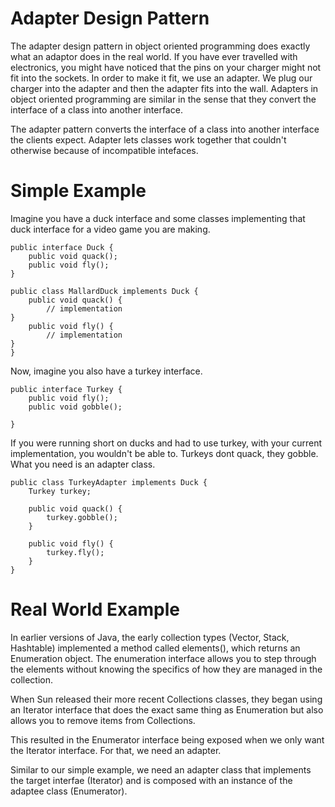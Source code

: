 # Adapter Design Pattern

The adapter design pattern in object oriented programming does exactly what an adaptor does in the real world. If you have ever travelled with electronics, you might have noticed that the pins on your charger might not fit into the sockets. In order to make it fit, we use an adapter. We plug our charger into the adapter and then the adapter fits into the wall. Adapters in object oriented programming are similar in the sense that they convert the interface of a class into another interface.

The adapter pattern converts the interface of a class into another interface the clients expect. Adapter lets classes work together that couldn't otherwise because of incompatible intefaces.

# Simple Example

Imagine you have a duck interface and some classes implementing that duck interface for a video game you are making.

    public interface Duck {
        public void quack();
        public void fly();
    }
    
    public class MallardDuck implements Duck {
        public void quack() {
            // implementation
    }
        public void fly() {
            // implementation
    }
    }

Now, imagine you also have a turkey interface.

    public interface Turkey {
        public void fly();
        public void gobble();
    
    }   
If you were running short on ducks and had to use turkey, with your current implementation, you wouldn't be able to. Turkeys dont quack, they gobble. What you need is an adapter class.

    public class TurkeyAdapter implements Duck {
        Turkey turkey;
        
        public void quack() {
            turkey.gobble();
        }
        
        public void fly() {
            turkey.fly();
        }
    }
    
# Real World Example

In earlier versions of Java, the early collection types (Vector, Stack, Hashtable) implemented a method called elements(), which returns an Enumeration object. The enumeration interface allows you to step through the elements without knowing the specifics of how they are managed in the collection.

When Sun released their more recent Collections classes, they began using an Iterator interface that does the exact same thing as Enumeration but also allows you to remove items from Collections.

This resulted in the Enumerator interface being exposed when we only want the Iterator interface. For that, we need an adapter.

Similar to our simple example, we need an adapter class that implements the target interfae (Iterator) and is composed with an instance of the adaptee class (Enumerator).


